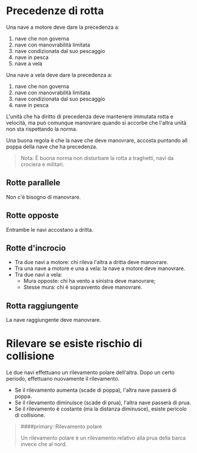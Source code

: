 # Precedenze di rotta

Una nave a motore deve dare la precedenza a:
1. nave che non governa
1. nave con manovrabilità limitata
1. nave condizionata dal suo pescaggio
1. nave in pesca
1. nave a vela

Una nave a vela deve dare la precedenza a:
1. nave che non governa
1. nave con manovrabilità limitata
1. nave condizionata dal suo pescaggio
1. nave in pesca

L'unità che ha diritto di precedenza deve mantenere immutata rotta e velocità, ma può comunque manovrare quando 
si accorbe che l'altra unità non sta rispettando la norma.

Una buona regola è che la nave che deve manovrare, accosta puntando all poppa della nave che ha precedenza.

> Nota: È buona norma non disturbare la rotta a traghetti, navi da crociera e militari.

## Rotte parallele

Non c'è bisogno di manovrare.

## Rotte opposte

Entrambe le navi accostano a dritta.

## Rotte d'incrocio

* Tra due navi a motore: chi rileva l'altra a dritta deve manovrare.
* Tra una nave a motore e una a vela: la nave a motore deve manovrare.
* Tra due navi a vela:
    * Mura opposte: chi ha vento a sinistra deve manovrare;
    * Stesse mura: chi è sopravvento deve manovrare.
    
## Rotta raggiungente

La nave raggiungente deve manovrare.

# Rilevare se esiste rischio di collisione

Le due navi effettuano un rilevamento polare dell'altra. Dopo un certo periodo, effettuano nuovamente il rilevamento.

* Se il rilevamento aumenta (scade di poppa), l'altra nave passerà di poppa.
* Se il rilevamento diminuisce (scade di prua), l'altra nave passerà di prua.
* Se il rilevamento è costante (ma la distanza diminusce), esiste pericolo di collisione.

> ####primary::Rilevamento polare
> 
> Un rilevamento polare è un rilevamento relativo alla prua della barca invece che al nord.
